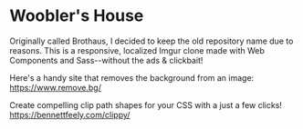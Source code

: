 # Woobler's House

Originally called Brothaus, I decided to keep the old repository name due to reasons. This is a responsive, localized Imgur clone made with Web Components and Sass--without the ads & clickbait!

Here's a handy site that removes the background from an image:
https://www.remove.bg/

Create compelling clip path shapes for your CSS with a just a few clicks!
https://bennettfeely.com/clippy/

